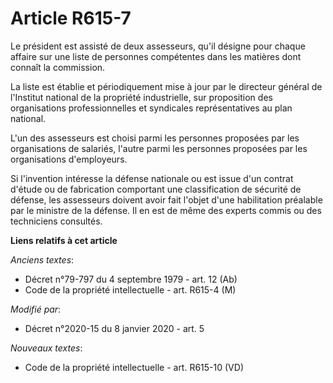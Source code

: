 # Article R615-7

Le président est assisté de deux assesseurs, qu'il désigne pour chaque affaire sur une liste de personnes compétentes dans
les matières dont connaît la commission.

La liste est établie et périodiquement mise à jour par le directeur général de l'Institut national de la propriété
industrielle, sur proposition des organisations professionnelles et syndicales représentatives au plan national.

L'un des assesseurs est choisi parmi les personnes proposées par les organisations de salariés, l'autre parmi les personnes
proposées par les organisations d'employeurs.

Si l'invention intéresse la défense nationale ou est issue d'un contrat d'étude ou de fabrication comportant une
classification de sécurité de défense, les assesseurs doivent avoir fait l'objet d'une habilitation préalable par le ministre
de la défense. Il en est de même des experts commis ou des techniciens consultés.

**Liens relatifs à cet article**

_Anciens textes_:

  - Décret n°79-797 du 4 septembre 1979 - art. 12 (Ab)
  - Code de la propriété intellectuelle - art. R615-4 (M)

_Modifié par_:

  - Décret n°2020-15 du 8 janvier 2020 - art. 5

_Nouveaux textes_:

  - Code de la propriété intellectuelle - art. R615-10 (VD)
